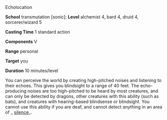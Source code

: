 Echolocation

**School** transmutation [sonic]; **Level** alchemist 4, bard 4, druid 4, sorcerer/wizard 5

**Casting Time** 1 standard action

**Components** V

**Range** personal

**Target** you

**Duration** 10 minutes/level

You can perceive the world by creating high-pitched noises and listening to their echoes. This gives you blindsight to a range of 40 feet. The echo-producing noises are too high-pitched to be heard by most creatures, and can only be detected by dragons, other creatures with this ability (such as bats), and creatures with hearing-based blindsense or blindsight. You cannot use this ability if you are deaf, and cannot detect anything in an area of _ [silence](spells/silence.md#_silence)_.

